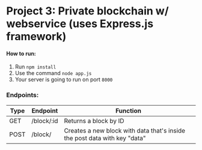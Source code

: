 # Project 3: Private blockchain w/ webservice (uses Express.js framework)

#### How to run:
1. Run ```npm install```
2. Use the command ```node app.js```
3. Your server is going to run on port ```8000```

### Endpoints:
| Type | Endpoint   | Function                                                                  |
|------|------------|---------------------------------------------------------------------------|
| GET  | /block/:id | Returns a block by ID                                                     |
| POST | /block/    | Creates a new block with data that's inside the post data with key "data" |
